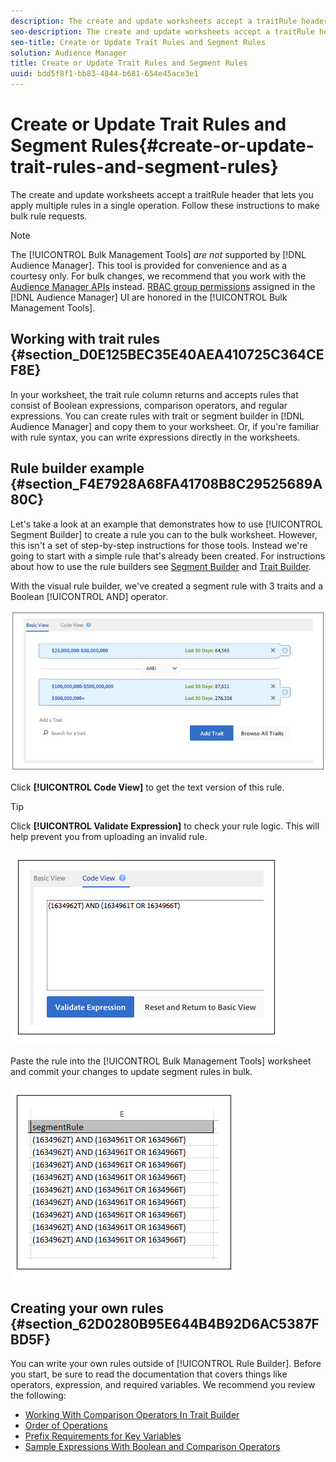 ```yaml
---
description: The create and update worksheets accept a traitRule header that lets you apply multiple rules in a single operation. Follow these instructions to make bulk rule requests.
seo-description: The create and update worksheets accept a traitRule header that lets you apply multiple rules in a single operation. Follow these instructions to make bulk rule requests.
seo-title: Create or Update Trait Rules and Segment Rules
solution: Audience Manager
title: Create or Update Trait Rules and Segment Rules
uuid: bdd5f8f1-bb83-4844-b681-654e45ace3e1
---
```


# Create or Update Trait Rules and Segment Rules{#create-or-update-trait-rules-and-segment-rules}

The create and update worksheets accept a traitRule header that lets you apply multiple rules in a single operation. Follow these instructions to make bulk rule requests.

<!-- 

<p>c_bulk_rules.xml </p>

 -->

>[!NOTE]
>
>The [!UICONTROL Bulk Management Tools] *are not* supported by [!DNL Audience Manager]. This tool is provided for convenience and as a courtesy only. For bulk changes, we recommend that you work with the [Audience Manager APIs](../../api/rest-api-main/aam-api-getting-started.md) instead. [RBAC group permissions](../../features/administration/administration-overview.md) assigned in the [!DNL Audience Manager] UI are honored in the [!UICONTROL Bulk Management Tools].

## Working with trait rules {#section_D0E125BEC35E40AEA410725C364CEF8E}

In your worksheet, the trait rule column returns and accepts rules that consist of Boolean expressions, comparison operators, and regular expressions. You can create rules with trait or segment builder in [!DNL Audience Manager] and copy them to your worksheet. Or, if you're familiar with rule syntax, you can write expressions directly in the worksheets.

## Rule builder example {#section_F4E7928A68FA41708B8C29525689A80C}

Let's take a look at an example that demonstrates how to use [!UICONTROL Segment Builder] to create a rule you can to the bulk worksheet. However, this isn't a set of step-by-step instructions for those tools. Instead we're going to start with a simple rule that's already been created. For instructions about how to use the rule builders see [Segment Builder](../../features/segments/segment-builder.md#concept_FABA1F399CFD4E83B874043638D0FA54) and [Trait Builder](../../features/traits/about-trait-builder.md#concept_BCDC4BCAEB4A4879AFA4A9B98D9ED369).

With the visual rule builder, we've created a segment rule with 3 traits and a Boolean [!UICONTROL AND] operator.

![](assets/visualrule.png)

Click **[!UICONTROL Code View]** to get the text version of this rule. 

>[!TIP]
>
>Click **[!UICONTROL Validate Expression]** to check your rule logic. This will help prevent you from uploading an invalid rule.

![](assets/coderule.png)

Paste the rule into the [!UICONTROL Bulk Management Tools] worksheet and commit your changes to update segment rules in bulk.

![](assets/segmentrule.png)

## Creating your own rules {#section_62D0280B95E644B4B92D6AC5387FBD5F}

You can write your own rules outside of [!UICONTROL Rule Builder]. Before you start, be sure to read the documentation that covers things like operators, expression, and required variables. We recommend you review the following:

* [Working With Comparison Operators In Trait Builder](../../features/traits/trait-comparison-operators.md) 
* [Order of Operations](../../features/traits/trait-operator-precedence.md) 
* [Prefix Requirements for Key Variables](../../features/traits/trait-variable-prefixes.md) 
* [Sample Expressions With Boolean and Comparison Operators](../../features/traits/trait-expression-samples.md)

